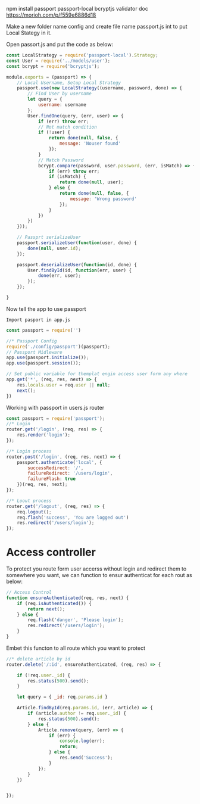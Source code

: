 npm install passport passport-local bcryptjs
validator doc https://morioh.com/p/f559e6886d18

Make a new folder name config and create file name passport.js int to put Local Stategy in it.

Open passort.js and put the code as below: 

``` js
const LocalStrategy = require('passport-local').Strategy;
const User = require('../models/user');
const bcrypt = require('bcryptjs');

module.exports = (passport) => {
    // Local Username, Setup Local Strategy
    passport.use(new LocalStrategy((username, password, done) => {
        // Find User by username
        let query = {
            username: username
        };
        User.findOne(query, (err, user) => {
            if (err) throw err;
            // Not match condition
            if (!user) {
                return done(null, false, {
                    message: 'Nouser found'
                });
            }
            // Match Password
            bcrypt.compare(password, user.password, (err, isMatch) => {
                if (err) throw err;
                if (isMatch) {
                    return done(null, user);
                } else {
                    return done(null, false, {
                        message: 'Wrong password'
                    });
                }
            })
        })
    }));

    // Passprt serializeUser
    passport.serializeUser(function(user, done) {
        done(null, user.id);
    });

    passport.deserializeUser(function(id, done) {
        User.findById(id, function(err, user) {
            done(err, user);
        });
    });

}
```

Now tell the app to use passport

    Import pasport in app.js

``` js
const passport = require('')

//* Passport Config
require('./config/passport')(passport);
// Passport Midleware
app.use(passport.initialize());
app.use(passport.session());

// Set public variable for themplat engin access user form any where
app.get('*', (req, res, next) => {
    res.locals.user = req.user || null;
    next();
})
```

Working with passport in users.js router

``` js
const passport = require('passport');
//* Login 
router.get('/login', (req, res) => {
    res.render('login');
});

//* Login process
router.post('/login', (req, res, next) => {
    passport.authenticate('local', {
        successRedirect: '/',
        failureRedirect: '/users/login',
        failureFlash: true
    })(req, res, next);
});

//* Loout process
router.get('/logout', (req, res) => {
    req.logout();
    req.flash('success', 'You are logged out')
    res.redirect('/users/login');
});
```

# Access controller

To protect you route form user accerss without login and redirect them to somewhere you want, we can function to ensur authenticat  for each rout as below:

``` js
// Access Control
function ensureAuthenticated(req, res, next) {
    if (req.isAuthenticated()) {
        return next();
    } else {
        req.flash('danger', 'Please login');
        res.redirect('/users/login');
    }
}
```

Embet this functon to all route which you want to protect

``` js
//* delete article by id
router.delete('/:id', ensureAuthenticated, (req, res) => {

    if (!req.user._id) {
        res.status(500).send();
    }

    let query = { _id: req.params.id }

    Article.findById(req.params.id, (err, article) => {
        if (article.author != req.user._id) {
            res.status(500).send();
        } else {
            Article.remove(query, (err) => {
                if (err) {
                    console.log(err);
                    return;
                } else {
                    res.send('Success');
                }
            });
        }
    })


});
```
